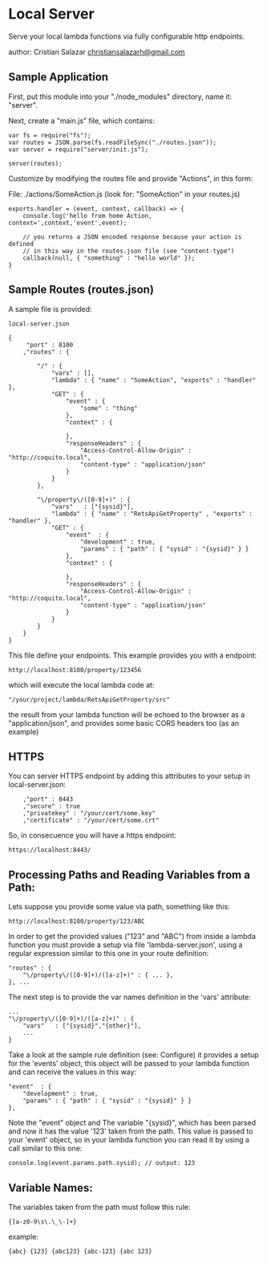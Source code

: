 # Local Server

Serve your local lambda functions via fully configurable http endpoints.
	
author:  Cristian Salazar <christiansalazarh@gmail.com>

## Sample Application

First, put this module into your "./node_modules" directory, name it: "server".


Next, create a "main.js" file, which contains:

```
var fs = require("fs");
var routes = JSON.parse(fs.readFileSync("./routes.json"));
var server = require("server/init.js");

server(routes);
```

Customize by modifying the routes file and provide "Actions", in this form:

File: ./actions/SomeAction.js (look for: "SomeAction" in your routes.js)
```
exports.handler = (event, context, callback) => {
    console.log('hello from home Action, context=',context,'event',event);    

    // you returns a JSON encoded response because your action is defined
    // in this way in the routes.json file (see "content-type")
    callback(null, { "something" : "hello world" }); 
}
```


## Sample Routes (routes.json)

A sample file is provided: 

	local-server.json 	

```
{
	 "port" : 8100
	,"routes" : {

        "/" : {
            "vars" : [],
            "lambda" : { "name" : "SomeAction", "exports" : "handler" },
            "GET" : {
                "event" : {
                    "some" : "thing" 
                },
                "context" : {
                    
                },
                "responseHeaders" : {
					"Access-Control-Allow-Origin" : "http://coquito.local",
					"content-type" : "application/json"		
                }
            }
        },

		"\/property\/([0-9]+)" : {
			"vars"	 : ["{sysid}"],
			"lambda" : { "name" : "RetsApiGetProperty" , "exports" : "handler" },
			"GET" : {
				"event"  : { 
					"development" : true,
					"params" : { "path" : { "sysid" : "{sysid}" } }					
				},
				"context" : {
					
				},
				"responseHeaders" : {
					"Access-Control-Allow-Origin" : "http://coquito.local",
					"content-type" : "application/json"		
				}
			}
		}
	}
}
```

This file define your endpoints. This example provides you with a endpoint:

	http://localhost:8100/property/123456

which will execute the local lambda code at: 

	"/your/project/lambda/RetsApiGetProperty/src"

the result from your lambda function will be echoed to the browser as
a "application/json", and provides some basic CORS headers too (as an example)

## HTTPS

You can server HTTPS endpoint by adding this attributes to your setup in
local-server.json:

```
	,"port" : 8443
	,"secure" : true
	,"privatekey" : "/your/cert/some.key"
	,"certificate" : "/your/cert/some.crt"
```

So, in consecuence you will have a https endpoint:

	https://localhost:8443/

## Processing Paths and Reading Variables from a Path:

Lets suppose you provide some value via path, something like this:

	http://localhost:8100/property/123/ABC

In order to get the provided values ("123" and "ABC") from inside a lambda
function you must provide a setup via file 'lambda-server.json',
using a regular expression similar to this one in your route definition:

```
"routes" : {
	"\/property\/([0-9]+)/([a-z]+)" : { ... },
}, ... 
```

The next step is to provide the var names definition in the 'vars' attribute:

```
...
"\/property\/([0-9]+)/([a-z]+)" : {
	"vars"	 : ["{sysid}","{other}"],
	...
}
```

Take a look at the sample rule definition (see: Configure) it provides
a setup for the 'events' object, this object will be passed to your lambda
function and can receive the values in this way:

```
"event"  : { 
	"development" : true,
	"params" : { "path" : { "sysid" : "{sysid}" } }					
},
```

Note the "event" object and The variable "{sysid}", which has been parsed
and now it has the value '123' taken from the path. This value is passed
to your 'event' object, so in your lambda function you can read it by using
a call similar to this one:

	console.log(event.params.path.sysid); // output: 123

## Variable Names:

The variables taken from the path must follow this rule:

	{[a-z0-9\s\.\_\-]+}

example:

	{abc} {123} {abc123} {abc-123} {abc 123}

